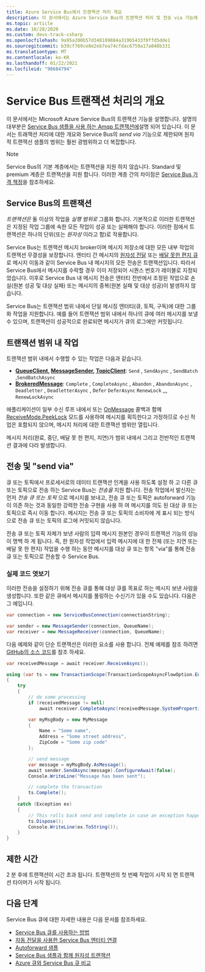 ```yaml
---
title: Azure Service Bus에서 트랜잭션 처리 개요
description: 이 문서에서는 Azure Service Bus의 트랜잭션 처리 및 전송 via 기능에 대 한 개요를 제공 합니다.
ms.topic: article
ms.date: 10/28/2020
ms.custom: devx-track-csharp
ms.openlocfilehash: 9a95a200b57d348109884a319b5433f0ffd5dde1
ms.sourcegitcommit: b39cf769ce8e2eb7ea74cfdac6759a17a048b331
ms.translationtype: MT
ms.contentlocale: ko-KR
ms.lasthandoff: 01/22/2021
ms.locfileid: "98684794"
---
```

# <a name="overview-of-service-bus-transaction-processing"></a>Service Bus 트랜잭션 처리의 개요

이 문서에서는 Microsoft Azure Service Bus의 트랜잭션 기능을 설명합니다. 설명의 대부분은 [Service Bus 샘플을 사용 하는 Amqp 트랜잭션에](https://github.com/Azure/azure-service-bus/tree/master/samples/DotNet/Microsoft.Azure.ServiceBus/TransactionsAndSendVia/TransactionsAndSendVia/AMQPTransactionsSendVia)설명 되어 있습니다. 이 문서는 트래잭션 처리에 대한 개요와 Service Bus의 *send via* 기능으로 제한되며 원자적 트랜잭선 샘플의 범위는 훨씬 광범위하고 더 복잡합니다.

> [!NOTE]
> Service Bus의 기본 계층에서는 트랜잭션을 지원 하지 않습니다. Standard 및 premium 계층은 트랜잭션을 지원 합니다. 이러한 계층 간의 차이점은 [Service Bus 가격 책정](https://azure.microsoft.com/pricing/details/service-bus/)을 참조하세요.

## <a name="transactions-in-service-bus"></a>Service Bus의 트랜잭션

*트랜잭션은* 둘 이상의 작업을 *실행 범위로* 그룹화 합니다. 기본적으로 이러한 트랜잭션은 지정된 작업 그룹에 속한 모든 작업이 성공 또는 실패해야 합니다. 이러한 점에서 트랜잭션은 하나의 단위(또는 *원자성* 이라고 함)로 작용합니다.

Service Bus는 트랜잭션 메시지 broker이며 메시지 저장소에 대한 모든 내부 작업의 트랜잭션 무결성을 보장합니다. 엔터티 간 메시지의 [원자성 전달](service-bus-auto-forwarding.md) 또는 [배달 못한 편지 큐](service-bus-dead-letter-queues.md)로 메시지 이동과 같이 Service Bus 내 메시지의 모든 전송은 트랜잭션입니다. 따라서 Service Bus에서 메시지를 수락할 경우 이미 저장되어 시퀀스 번호가 레이블로 지정되었습니다. 이후로 Service Bus 내 메시지 전송은 엔터티 전반에서 조정된 작업으로 손실(원본 성공 및 대상 실패) 또는 메시지의 중복(원본 실패 및 대상 성공)이 발생하지 않습니다.

Service Bus는 트랜잭션 범위 내에서 단일 메시징 엔터티(큐, 토픽, 구독)에 대한 그룹화 작업을 지원합니다. 예를 들어 트랜잭션 범위 내에서 하나의 큐에 여러 메시지를 보낼 수 있으며, 트랜잭션이 성공적으로 완료되면 메시지가 큐의 로그에만 커밋됩니다.

## <a name="operations-within-a-transaction-scope"></a>트랜잭션 범위 내 작업

트랜잭션 범위 내에서 수행할 수 있는 작업은 다음과 같습니다.

* **[QueueClient](/dotnet/api/microsoft.azure.servicebus.queueclient), [MessageSender](/dotnet/api/microsoft.azure.servicebus.core.messagesender), [TopicClient](/dotnet/api/microsoft.azure.servicebus.topicclient)**: `Send` , `SendAsync` , `SendBatch` ,`SendBatchAsync`
* **[BrokeredMessage](/dotnet/api/microsoft.servicebus.messaging.brokeredmessage)**: `Complete` , `CompleteAsync` , `Abandon` , `AbandonAsync` , `Deadletter` , `DeadletterAsync` , `Defer` `DeferAsync` `RenewLock` ,,, `RenewLockAsync` 

애플리케이션이 일부 수신 루프 내에서 또는 [OnMessage](/dotnet/api/microsoft.servicebus.messaging.queueclient.onmessage) 콜백과 함께 [ReceiveMode.PeekLock](/dotnet/api/microsoft.azure.servicebus.receivemode) 모드를 사용하여 메시지를 획득한다고 가정하므로 수신 작업은 포함되지 않으며, 메시지 처리에 대한 트랜잭션 범위만 열립니다.

메시지 처리(완료, 중단, 배달 못 한 편지, 지연)가 범위 내에서 그리고 전반적인 트랜잭션 결과에 다라 발생합니다.

## <a name="transfers-and-send-via"></a>전송 및 "send via"

큐 또는 토픽에서 프로세서로의 데이터 트랜잭션 인계을 사용 하도록 설정 하 고 다른 큐 또는 토픽으로 전송 하는 Service Bus는 *전송을* 지원 합니다. 전송 작업에서 발신자는 먼저 *전송 큐 또는 토픽* 으로 메시지를 보내고, 전송 큐 또는 토픽은 autoforward 기능이 의존 하는 것과 동일한 강력한 전송 구현을 사용 하 여 메시지를 의도 된 대상 큐 또는 토픽으로 즉시 이동 합니다. 메시지는 전송 큐 또는 토픽의 소비자에 게 표시 되는 방식으로 전송 큐 또는 토픽의 로그에 커밋되지 않습니다.

전송 큐 또는 토픽 자체가 보낸 사람의 입력 메시지 원본인 경우이 트랜잭션 기능의 성능이 명백 하 게 됩니다. 즉, 한 원자성 작업에서 입력 메시지에 대 한 전체 (또는 지연 또는 배달 못 한 편지) 작업을 수행 하는 동안 메시지를 대상 큐 또는 항목 "via"를 통해 전송 큐 또는 토픽으로 전송할 수 Service Bus. 

### <a name="see-it-in-code"></a>실제 코드 엿보기

이러한 전송을 설정하기 위해 전송 큐를 통해 대상 큐를 목표로 하는 메시지 보낸 사람을 생성합니다. 또한 같은 큐에서 메시지를 풀링하는 수신기가 있을 수도 있습니다. 다음은 그 예입니다. 

```csharp
var connection = new ServiceBusConnection(connectionString);

var sender = new MessageSender(connection, QueueName);
var receiver = new MessageReceiver(connection, QueueName);
```

다음 예제와 같이 단순 트랜잭션은 이러한 요소를 사용 합니다. 전체 예제를 참조 하려면 [GitHub의 소스 코드](https://github.com/Azure/azure-service-bus/tree/master/samples/DotNet/Microsoft.Azure.ServiceBus/TransactionsAndSendVia/TransactionsAndSendVia/AMQPTransactionsSendVia)를 참조 하세요.

```csharp
var receivedMessage = await receiver.ReceiveAsync();

using (var ts = new TransactionScope(TransactionScopeAsyncFlowOption.Enabled))
{
    try
    {
        // do some processing
        if (receivedMessage != null)
            await receiver.CompleteAsync(receivedMessage.SystemProperties.LockToken);

        var myMsgBody = new MyMessage
        {
            Name = "Some name",
            Address = "Some street address",
            ZipCode = "Some zip code"
        };

        // send message
        var message = myMsgBody.AsMessage();
        await sender.SendAsync(message).ConfigureAwait(false);
        Console.WriteLine("Message has been sent");

        // complete the transaction
        ts.Complete();
    }
    catch (Exception ex)
    {
        // This rolls back send and complete in case an exception happens
        ts.Dispose();
        Console.WriteLine(ex.ToString());
    }
}
```

## <a name="timeout"></a>제한 시간
2 분 후에 트랜잭션이 시간 초과 됩니다. 트랜잭션의 첫 번째 작업이 시작 되 면 트랜잭션 타이머가 시작 됩니다. 

## <a name="next-steps"></a>다음 단계

Service Bus 큐에 대한 자세한 내용은 다음 문서를 참조하세요.

* [Service Bus 큐를 사용하는 방법](service-bus-dotnet-get-started-with-queues.md)
* [자동 전달을 사용한 Service Bus 엔터티 연결](service-bus-auto-forwarding.md)
* [Autoforward 샘플](https://github.com/Azure/azure-service-bus/tree/master/samples/DotNet/Microsoft.ServiceBus.Messaging/AutoForward)
* [Service Bus 샘플과 함께 원자성 트랜잭션](https://github.com/Azure/azure-service-bus/tree/master/samples/DotNet/Microsoft.ServiceBus.Messaging/AtomicTransactions)
* [Azure 큐와 Service Bus 큐 비교](service-bus-azure-and-service-bus-queues-compared-contrasted.md)


